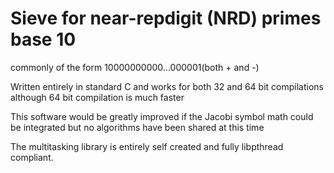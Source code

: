 # Sieve for near-repdigit (NRD) primes base 10
commonly of the form  10000000000...000001(both + and -)

Written entirely in standard C and works for both 32 and 64 bit compilations although 64 bit compilation is much faster

This software would be greatly improved if the Jacobi symbol math could be integrated but no algorithms have been shared at this time

The multitasking library is entirely self created and fully   libpthread compliant.


